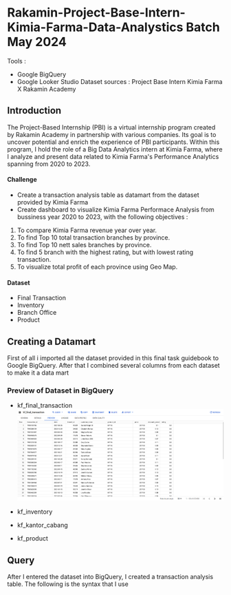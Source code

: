 # Rakamin-Project-Base-Intern-Kimia-Farma-Data-Analystics Batch May 2024

Tools : 
* Google BigQuery
* Google Looker Studio
Dataset sources : Project Base Intern Kimia Farma X Rakamin Academy

## Introduction
The Project-Based Internship (PBI) is a virtual internship program created by Rakamin Academy in partnership with various companies. Its goal is to uncover potential and enrich the experience of PBI participants. Within this program, I hold the role of a Big Data Analytics intern at Kimia Farma, where I analyze and present data related to Kimia Farma's Performance Analytics spanning from 2020 to 2023.

#### Challenge
* Create a transaction analysis table as datamart from the dataset provided by Kimia Farma
* Create dashboard to visualize Kimia Farma Performace Analysis from bussiness year 2020 to 2023, with the following objectives :
1. To compare Kimia Farma revenue year over year.
2. To find Top 10 total transaction branches by province.
3. To find Top 10 nett sales branches by province.
4. To find 5 branch with the highest rating, but with lowest rating transaction.
5. To visualize total profit of each province using Geo Map.

#### Dataset 
* Final Transaction 
* Inventory
* Branch Office
* Product

## Creating a Datamart
First of all i imported all the dataset provided in this final task guidebook to Google BigQuery. After that I combined several columns from each dataset to make it a data mart

### Preview of Dataset in BigQuery
   * kf_final_transaction
![README.md](https://github.com/devarapratama/Rakamin-Project-Base-Intern---Kimia-Farma-Data-Analystics/blob/main/images/Screenshot%202024-05-13%20231807.png?raw=true)
   * kf_inventory

   * kf_kantor_cabang

   * kf_product

## Query
After I entered the dataset into BigQuery, I created a transaction analysis table. The following is the syntax that I use
